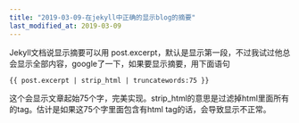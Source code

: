 ```yaml
---
title: "2019-03-09-在jekyll中正确的显示blog的摘要"
last_modified_at: 2019-03-09
---
```

Jekyll文档说显示摘要可以用 post.excerpt，默认是显示第一段，不过我试过他总会显示全部内容，google了一下，如果要显示摘要，用下面语句  

```jekyll
{{ post.excerpt | strip_html | truncatewords:75 }}
```

这个会显示文章起始75个字，完美实现。strip_html的意思是过滤掉html里面所有的tag。估计是如果这75个字里面包含有html tag的话，会导致显示不正常。